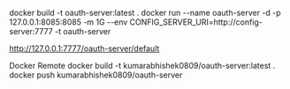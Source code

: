 docker build -t oauth-server:latest .
docker run --name oauth-server -d -p 127.0.0.1:8085:8085 -m 1G --env CONFIG_SERVER_URI=http://config-server:7777 -t oauth-server 

http://127.0.0.1:7777/oauth-server/default 

Docker Remote
docker build -t kumarabhishek0809/oauth-server:latest .
docker push kumarabhishek0809/oauth-server
